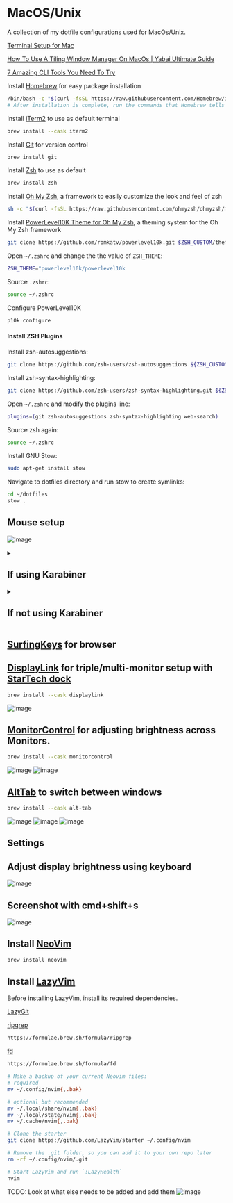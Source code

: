 # MacOS/Unix
A collection of my dotfile configurations used for MacOs/Unix.

[Terminal Setup for Mac](https://www.youtube.com/watch?v=CF1tMjvHDRA&t=46s&ab_channel=JoseanMartinez)

[How To Use A Tiling Window Manager On MacOs | Yabai Ultimate Guide](https://www.youtube.com/watch?v=k94qImbFKWE)

[7 Amazing CLI Tools You Need To Try](https://www.youtube.com/watch?v=mmqDYw9C30I&t=721s)

Install [Homebrew](https://brew.sh/) for easy package installation
```bash
/bin/bash -c "$(curl -fsSL https://raw.githubusercontent.com/Homebrew/install/HEAD/install.sh)"
# After installation is complete, run the commands that Homebrew tells you run in the Next steps section.
```

Install [iTerm2](https://iterm2.com/) to use as default terminal
```bash
brew install --cask iterm2
```

Install [Git](https://git-scm.com/) for version control
```bash
brew install git
```

Install [Zsh](https://zsh.sourceforge.io/) to use as default
```bash
brew install zsh
```

Install [Oh My Zsh](https://ohmyz.sh/), a framework to easily customize the look and feel of zsh
```bash
sh -c "$(curl -fsSL https://raw.githubusercontent.com/ohmyzsh/ohmyzsh/master/tools/install.sh)"
```

Install [PowerLevel10K Theme for Oh My Zsh](https://github.com/romkatv/powerlevel10k), a theming system for the Oh My Zsh framework
```bash
git clone https://github.com/romkatv/powerlevel10k.git $ZSH_CUSTOM/themes/powerlevel10k
```

Open `~/.zshrc` and change the the value of `ZSH_THEME`:
```bash
ZSH_THEME="powerlevel10k/powerlevel10k
```

Source `.zshrc`:
```bash
source ~/.zshrc
```

Configure PowerLevel10K
```bash
p10k configure
```

#### Install ZSH Plugins
Install zsh-autosuggestions:
```bash
git clone https://github.com/zsh-users/zsh-autosuggestions ${ZSH_CUSTOM:-~/.oh-my-zsh/custom}/plugins/zsh-autosuggestions
```

Install zsh-syntax-highlighting:
```bash
git clone https://github.com/zsh-users/zsh-syntax-highlighting.git ${ZSH_CUSTOM:-~/.oh-my-zsh/custom}/plugins/zsh-syntax-highlighting
```

Open `~/.zshrc` and modify the plugins line:
```bash
plugins=(git zsh-autosuggestions zsh-syntax-highlighting web-search)
```

Source zsh again:
```bash
source ~/.zshrc
```

Install GNU Stow:
```bash
sudo apt-get install stow
```

Navigate to dotfiles directory and run stow to create symlinks:
```bash
cd ~/dotfiles
stow .
```

## Mouse setup

![image](https://github.com/MFarabi619/dotfiles/assets/54924158/a1a5e18b-1c3b-4708-9be2-4a3dc886a8b9)


<details>
<summary>
<h2>If using Karabiner</h2>
</summary>
<h3>
Here's a [config file](https://ke-complex-modifications.pqrs.org/#pc_shortcuts) for Mac to Windows keyboard mappings
</h3>
  
```bash
brew install --cask karabiner-elements
```
<h3>
  Re-map caps lock to ctrl
</h3>
![image](https://github.com/MFarabi619/dotfiles/assets/54924158/93f379ae-d2ac-4b08-a531-33d4fd226379)

### Delete the ctrl+tab -> alt+tab mapping so that it doesn't conflict with AltTab
</details>
<details>
<summary><h2>If not using Karabiner</h2></summary>
<h3>  
Re-map modifier keys for external keyboard
</h3>

![image](https://github.com/MFarabi619/dotfiles/assets/54924158/27127400-06bf-49c9-92f7-ae9e2563865b)
<h3>
Re-map modifier keys for Apple Internal Keyboard
</h3>

![image](https://github.com/MFarabi619/dotfiles/assets/54924158/37bab098-baf7-408a-8899-aeb1c54994bc)
<h3>  
BetterTouchTool
</h3> 

```bash
brew install --cask bettertouchtool
```

![image](https://github.com/MFarabi619/dotfiles/assets/54924158/0710fc72-778e-4cf2-9634-a4b188990441)

![image](https://github.com/MFarabi619/dotfiles/assets/54924158/9cb029b5-db83-4c26-b03f-3ee0351d7bba)


</details>


## [SurfingKeys](https://chromewebstore.google.com/detail/surfingkeys/gfbliohnnapiefjpjlpjnehglfpaknnc?pli=1) for browser

## [DisplayLink](https://www.synaptics.com/products/displaylink-graphics/downloads/macos) for triple/multi-monitor setup with [StarTech dock](https://www.amazon.ca/Triple-Display-Docking-Station-Universal/dp/B012VKW900/ref=asc_df_B012VKW900/?tag=googleshopc0c-20&linkCode=df0&hvadid=293004044609&hvpos=&hvnetw=g&hvrand=8700524289148619145&hvpone=&hvptwo=&hvqmt=&hvdev=c&hvdvcmdl=&hvlocint=&hvlocphy=9000694&hvtargid=pla-349910448191&mcid=3cd8b0ad72503a5b9e6b12a41cafff96&th=1)
```bash
brew install --cask displaylink
```

![image](https://github.com/MFarabi619/dotfiles/assets/54924158/be887f39-0dd2-4ebd-aa41-5ca444cf3425)

## [MonitorControl](https://formulae.brew.sh/cask/monitorcontrol) for adjusting brightness across Monitors.
```bash
brew install --cask monitorcontrol
```

![image](https://github.com/MFarabi619/dotfiles/assets/54924158/04195e2d-8860-4c6d-8e92-c3c3364c6741)
![image](https://github.com/MFarabi619/dotfiles/assets/54924158/b30e6994-61ec-410f-b65a-980dd8c71291)


## [AltTab](https://alt-tab-macos.netlify.app/) to switch between windows
```bash
brew install --cask alt-tab
```

![image](https://github.com/MFarabi619/dotfiles/assets/54924158/937040c0-3129-419d-a61d-9180302437a2)
![image](https://github.com/MFarabi619/dotfiles/assets/54924158/66bc62b4-f6d4-4664-87dd-8a5ef8430727)
![image](https://github.com/MFarabi619/dotfiles/assets/54924158/f0ab830c-c53c-4082-9f1a-0d3c9ab574cf)


## Settings
## Adjust display brightness using keyboard
![image](https://github.com/MFarabi619/dotfiles/assets/54924158/ec6f256d-2cca-4979-95bb-310616400a56)

## Screenshot with cmd+shift+s

![image](https://github.com/MFarabi619/dotfiles/assets/54924158/09ce8880-d11a-45f3-85c7-c4d691f4ec55)

## Install [NeoVim](https://neovim.io/)

```bash
brew install neovim
```

## Install [LazyVim](https://www.lazyvim.org/)

Before installing LazyVim, install its required dependencies.

[LazyGit](https://github.com/jesseduffield/lazygit)

[ripgrep](https://github.com/BurntSushi/ripgrep)
```bash
https://formulae.brew.sh/formula/ripgrep
```

[fd](https://github.com/sharkdp/fd)

```bash
https://formulae.brew.sh/formula/fd
```

```bash
# Make a backup of your current Neovim files:
# required
mv ~/.config/nvim{,.bak}

# optional but recommended
mv ~/.local/share/nvim{,.bak}
mv ~/.local/state/nvim{,.bak}
mv ~/.cache/nvim{,.bak}

# Clone the starter
git clone https://github.com/LazyVim/starter ~/.config/nvim

# Remove the .git folder, so you can add it to your own repo later
rm -rf ~/.config/nvim/.git

# Start LazyVim and run `:LazyHealth`
nvim
```

TODO: Look at what else needs to be added and add them
![image](https://github.com/MFarabi619/dotfiles/assets/54924158/fb4299c4-64a2-4f10-864f-50480de0156e)


